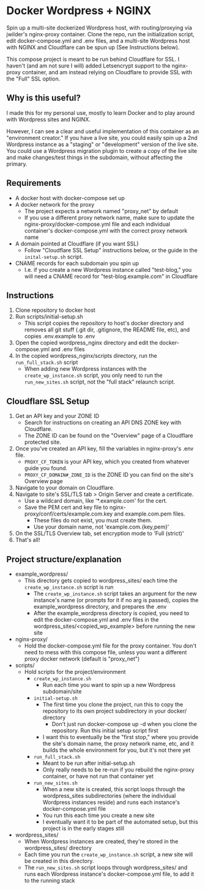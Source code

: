 # Docker Wordpress + NGINX

Spin up a multi-site dockerized Wordpress host, with routing/proxying via jwilder's nginx-proxy container. Clone the repo, run the initialization script, edit docker-compose.yml and .env files, and a multi-site Wordpress host with NGINX and Cloudflare can be spun up (See Instructions below).

This compose project is meant to be run behind Cloudflare for SSL. I haven't (and am not sure I will) added Letsencrypt support to the nginx-proxy container, and am instead relying on Cloudflare to provide SSL with the "Full" SSL option.

## Why is this useful?

I made this for my personal use, mostly to learn Docker and to play around with Wordpress sites and NGINX.

However, I can see a clear and useful implementation of this container as an "environment creator." If you have a live site, you could easily spin up a 2nd Wordpress instance as a "staging" or "development" version of the live site. You could use a Wordpress migration plugin to create a copy of the live site and make changes/test things in the subdomain, without affecting the primary.

## Requirements

* A docker host with docker-compose set up
* A docker network for the proxy
  * The project expects a network named "proxy_net" by default
  * If you use a different proxy network name, make sure to update the nginx-proxy/docker-compose.yml file and each individual container's docker-compose.yml with the correct proxy network name
* A domain pointed at Cloudflare (if you want SSL)
  * Follow "Cloudflare SSL Setup" instructions below, or the guide in the `inital-setup.sh` script.
* CNAME records for each subdomain you spin up
  * I.e. if you create a new Wordpress instance called "test-blog," you will need a CNAME record for "test-blog.example.com" in Cloudflare

## Instructions

1. Clone repository to docker host
2. Run scripts/initial-setup.sh
    * This script copies the repository to host's docker directory and removes all git stuff (.git dir, .gitignore, the README file, etc), and copies .env.example to .env
3. Open the copied wordpress_nginx directory and edit the docker-compose.yml and .env files
4. In the copied wordpress_nginx/scripts directory, run the `run_full_stack.sh` script
    * When adding new Wordpress instances with the `create_wp_instance.sh` script, you only need to run the `run_new_sites.sh` script, not the "full stack" relaunch script.

## Cloudflare SSL Setup

1. Get an API key and your ZONE ID
    * Search for instructions on creating an API DNS ZONE key with Cloudflare.
    * The ZONE ID can be found on the "Overview" page of a Cloudflare protected site.
2. Once you've created an API key, fill the variables in nginx-proxy's .env file.
    * `PROXY_CF_TOKEN` is your API key, which you created from whatever guide you found.
    * `PROXY_CF_DOMAIN#_ZONE_ID` is the ZONE ID you can find on the site's Overview page
3. Navigate to your domain on Cloudflare.
4. Navigate to site's SSL/TLS tab > Origin Server and create a certificate.
    * Use a wildcard domain, like '*.example.com' for the cert.
    * Save the PEM cert and key file to nginx-proxy/conf/certs/example.com.key and example.com.pem files.
        * These files do not exist, you must create them.
        * Use your domain name, not 'example.com.{key,pem}'
5. On the SSL/TLS Overview tab, set encryption mode to 'Full (strict)'
6. That's all!

## Project structure/explanation

* example_wordpress/
  * This directory gets copied to wordpress_sites/ each time the `create_wp_instance.sh` script is run
    * The `create_wp_instance.sh` script takes an argument for the new instance's name (or prompts for it if no arg is passed), copies the example_wordpress directory, and prepares the .env
    * After the example_wordpress directory is copied, you need to edit the docker-compose.yml and .env files in the wordpress_sites/<copied_wp_example> before running the new site
* nginx-proxy/
  * Hold the docker-compose.yml file for the proxy container. You don't need to mess with this compose file, unless you want a different proxy docker network (default is "proxy_net")
* scripts/
  * Hold scripts for the project/environment
    * `create_wp_instance.sh`
      * Run each time you want to spin up a new Wordpress subdomain/site
    * `initial-setup.sh`
      * The first time you clone the project, run this to copy the repository to its own project subdirectory in your docker/ directory
        * Don't just run docker-compose up -d when you clone the repository. Run this initial setup script first
      * I want this to eventually be the "first stop," where you provide the site's domain name, the proxy network name, etc, and it builds the whole environment for you, but it's not there yet
    * `run_full_stack.sh`
      * Meant to be run after initial-setup.sh
      * Only really needs to be re-run if you rebuild the nginx-proxy container, or have not run that container yet
    * `run_new_sites.sh`
      * When a new site is created, this script loops through the wordpress_sites subdirectories (where the individual Wordpress instances reside) and runs each instance's docker-compose.yml file
      * You run this each time you create a new site
      * I eventually want it to be part of the automated setup, but this project is in the early stages still
* wordpress_sites/
  * When Wordpress instances are created, they're stored in the wordpress_sites/ directory
  * Each time you run the `create_wp_instance.sh` script, a new site will be created in this directory.
  * The `run_new_sites.sh` script loops through wordpress_sites/ and runs each Wordpress instance's docker-compose.yml file, to add it to the running stack
